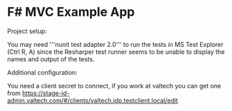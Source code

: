 ﻿# F# MVC Example App

Project setup:

You may need '''nunit test adapter 2.0''' to run the tests in MS Test Explorer (Ctrl R, A) since the Resharper test runner seems to be unable to display the names and output of the tests.


Additional configuration:

You need a client secret to connect, if you work at valtech you can get one from https://stage-id-admin.valtech.com/#/clients/valtech.idp.testclient.local/edit
